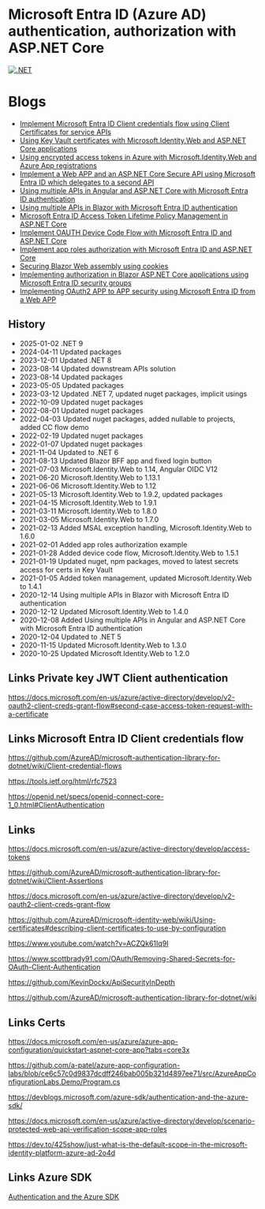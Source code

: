 # Microsoft Entra ID (Azure AD) authentication, authorization with ASP.NET Core

[![.NET](https://github.com/damienbod/AzureADAuthRazorUiServiceApiCertificate/workflows/.NET/badge.svg)](https://github.com/damienbod/AzureADAuthRazorUiServiceApiCertificate/actions?query=workflow%3A.NET) 

# Blogs

- [Implement Microsoft Entra ID Client credentials flow using Client Certificates for service APIs](https://damienbod.com/2020/10/01/implement-azure-ad-client-credentials-flow-using-client-certificates-for-service-apis/)
- [Using Key Vault certificates with Microsoft.Identity.Web and ASP.NET Core applications](https://damienbod.com/2020/10/09/using-key-vault-certificates-with-microsoft-identity-web-and-asp-net-core-applications/)
- [Using encrypted access tokens in Azure with Microsoft.Identity.Web and Azure App registrations](https://damienbod.com/2020/10/22/using-encrypted-access-tokens-in-azure-with-microsoft-identity-web-and-azure-app-registrations/)
- [Implement a Web APP and an ASP.NET Core Secure API using Microsoft Entra ID which delegates to a second API](https://damienbod.com/2020/11/09/implement-a-web-app-and-an-asp-net-core-secure-api-using-azure-ad-which-delegates-to-second-api/)
- [Using multiple APIs in Angular and ASP.NET Core with Microsoft Entra ID authentication](https://damienbod.com/2020/12/08/using-multiple-apis-in-angular-and-asp-net-core-with-azure-ad-authentication/)
- [Using multiple APIs in Blazor with Microsoft Entra ID authentication](https://damienbod.com/2020/12/14/using-multiple-apis-in-blazor-with-azure-ad-authentication/)
- [Microsoft Entra ID Access Token Lifetime Policy Management in ASP.NET Core](https://damienbod.com/2021/01/05/azure-ad-access-token-lifetime-policy-management-in-asp-net-core/)
- [Implement OAUTH Device Code Flow with Microsoft Entra ID and ASP.NET Core](https://damienbod.com/2021/01/28/implement-oauth-device-code-flow-with-azure-ad-and-asp-net-core/)
- [Implement app roles authorization with Microsoft Entra ID and ASP.NET Core](https://damienbod.com/2021/02/01/implement-app-roles-authorization-with-azure-ad-and-asp-net-core/)
- [Securing Blazor Web assembly using cookies](https://damienbod.com/2021/03/08/securing-blazor-web-assembly-using-cookies/)
- [Implementing authorization in Blazor ASP.NET Core applications using Microsoft Entra ID security groups](https://damienbod.com/2022/02/21/implementing-authorization-in-blazor-asp-net-core-applications-using-azure-ad-security-groups/)
- [Implementing OAuth2 APP to APP security using Microsoft Entra ID from a Web APP](https://damienbod.com/2022/03/28/implementing-oauth2-app-to-app-security-using-azure-ad-from-a-web-app/)

## History

- 2025-01-02 .NET 9
- 2024-04-11 Updated packages
- 2023-12-01 Updated .NET 8
- 2023-08-14 Updated downstream APIs solution
- 2023-08-14 Updated packages
- 2023-05-05 Updated packages
- 2023-03-12 Updated .NET 7, updated nuget packages, implicit usings
- 2022-10-09 Updated nuget packages
- 2022-08-01 Updated nuget packages
- 2022-04-03 Updated nuget packages, added nullable to projects, added CC flow demo
- 2022-02-19 Updated nuget packages
- 2022-01-07 Updated nuget packages
- 2021-11-04 Updated to .NET 6
- 2021-08-13 Updated Blazor BFF app and fixed login button
- 2021-07-03 Microsoft.Identity.Web to 1.14, Angular OIDC V12
- 2021-06-20 Microsoft.Identity.Web to 1.13.1
- 2021-06-06 Microsoft.Identity.Web to 1.12
- 2021-05-13 Microsoft.Identity.Web to 1.9.2, updated packages
- 2021-04-15 Microsoft.Identity.Web to 1.9.1
- 2021-03-11 Microsoft.Identity.Web to 1.8.0
- 2021-03-05 Microsoft.Identity.Web to 1.7.0
- 2021-02-13 Added MSAL exception handling, Microsoft.Identity.Web to 1.6.0
- 2021-02-01 Added app roles authorization example
- 2021-01-28 Added device code flow, Microsoft.Identity.Web to 1.5.1
- 2021-01-19 Updated nuget, npm packages, moved to latest secrets access for certs in Key Vault
- 2021-01-05 Added token management, updated Microsoft.Identity.Web to 1.4.1
- 2020-12-14 Using multiple APIs in Blazor with Microsoft Entra ID authentication
- 2020-12-12 Updated Microsoft.Identity.Web to 1.4.0
- 2020-12-08 Added Using multiple APIs in Angular and ASP.NET Core with Microsoft Entra ID authentication
- 2020-12-04 Updated to .NET 5
- 2020-11-15 Updated Microsoft.Identity.Web to 1.3.0
- 2020-10-25 Updated Microsoft.Identity.Web to 1.2.0

## Links Private key JWT Client authentication

https://docs.microsoft.com/en-us/azure/active-directory/develop/v2-oauth2-client-creds-grant-flow#second-case-access-token-request-with-a-certificate

## Links Microsoft Entra ID Client credentials flow

https://github.com/AzureAD/microsoft-authentication-library-for-dotnet/wiki/Client-credential-flows

https://tools.ietf.org/html/rfc7523

https://openid.net/specs/openid-connect-core-1_0.html#ClientAuthentication

## Links

https://docs.microsoft.com/en-us/azure/active-directory/develop/access-tokens

https://github.com/AzureAD/microsoft-authentication-library-for-dotnet/wiki/Client-Assertions

https://docs.microsoft.com/en-us/azure/active-directory/develop/v2-oauth2-client-creds-grant-flow

https://github.com/AzureAD/microsoft-identity-web/wiki/Using-certificates#describing-client-certificates-to-use-by-configuration

https://www.youtube.com/watch?v=ACZQk61Iq9I

https://www.scottbrady91.com/OAuth/Removing-Shared-Secrets-for-OAuth-Client-Authentication

https://github.com/KevinDockx/ApiSecurityInDepth

https://github.com/AzureAD/microsoft-authentication-library-for-dotnet/wiki

## Links Certs

https://docs.microsoft.com/en-us/azure/azure-app-configuration/quickstart-aspnet-core-app?tabs=core3x

https://github.com/a-patel/azure-app-configuration-labs/blob/ce6c57c0d9837dcdff246bab005b321d4897ee71/src/AzureAppConfigurationLabs.Demo/Program.cs

https://devblogs.microsoft.com/azure-sdk/authentication-and-the-azure-sdk/

https://docs.microsoft.com/en-us/azure/active-directory/develop/scenario-protected-web-api-verification-scope-app-roles

https://dev.to/425show/just-what-is-the-default-scope-in-the-microsoft-identity-platform-azure-ad-2o4d

## Links Azure SDK

<a href="https://devblogs.microsoft.com/azure-sdk/authentication-and-the-azure-sdk/">Authentication and the Azure SDK</a>

